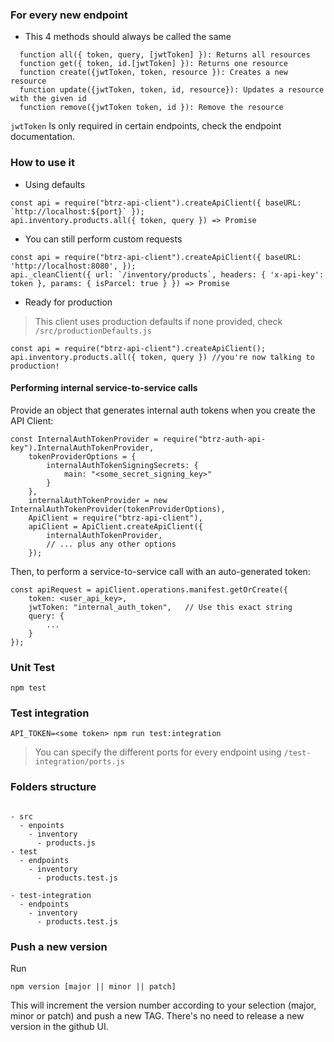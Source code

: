 ### For every new endpoint

- This 4 methods should always be called the same

````
  function all({ token, query, [jwtToken] }): Returns all resources
  function get({ token, id.[jwtToken] }): Returns one resource
  function create({jwtToken, token, resource }): Creates a new resource
  function update({jwtToken, token, id, resource}): Updates a resource with the given id
  function remove({jwtToken token, id }): Remove the resource
````

`jwtToken` Is only required in certain endpoints, check the endpoint documentation.

### How to use it

- Using defaults

````
const api = require("btrz-api-client").createApiClient({ baseURL: `http://localhost:${port}` });
api.inventory.products.all({ token, query }) => Promise
````

- You can still perform custom requests

````
const api = require("btrz-api-client").createApiClient({ baseURL: 'http://localhost:8080', });
api._cleanClient({ url: `/inventory/products`, headers: { 'x-api-key': token }, params: { isParcel: true } }) => Promise

````

- Ready for production

> This client uses production defaults if none provided, check `/src/productionDefaults.js`

````
const api = require("btrz-api-client").createApiClient();
api.inventory.products.all({ token, query }) //you're now talking to production!
````

#### Performing internal service-to-service calls

Provide an object that generates internal auth tokens when you create the API Client:

```
const InternalAuthTokenProvider = require("btrz-auth-api-key").InternalAuthTokenProvider,
    tokenProviderOptions = {
        internalAuthTokenSigningSecrets: {
            main: "<some_secret_signing_key>"
        }
    },
    internalAuthTokenProvider = new InternalAuthTokenProvider(tokenProviderOptions),
    ApiClient = require("btrz-api-client"),
    apiClient = ApiClient.createApiClient({
        internalAuthTokenProvider,
        // ... plus any other options
    });
```

Then, to perform a service-to-service call with an auto-generated token:

```
const apiRequest = apiClient.operations.manifest.getOrCreate({
    token: <user_api_key>,
    jwtToken: "internal_auth_token",   // Use this exact string
    query: {
        ...
    }
});
```

### Unit Test

```
npm test
```

### Test integration

```
API_TOKEN=<some token> npm run test:integration
```

> You can specify the different ports for every endpoint using `/test-integration/ports.js`

### Folders structure

````

- src
  - enpoints
    - inventory
      - products.js
- test
  - endpoints
    - inventory
      - products.test.js

- test-integration
  - endpoints
    - inventory
      - products.test.js

````

### Push a new version

Run

```
npm version [major || minor || patch]
```

This will increment the version number according to your selection (major, minor or patch) and push a new TAG. There's no need to release a new version in the github UI.
